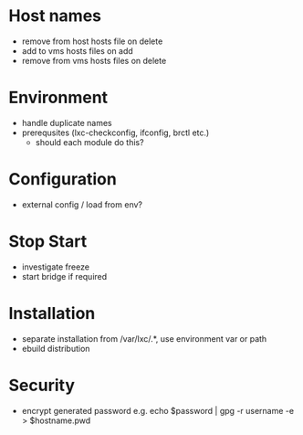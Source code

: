 # Host names
* remove from host hosts file on delete
* add to vms hosts files on add
* remove from vms hosts files on delete

# Environment
* handle duplicate names
* prerequsites (lxc-checkconfig, ifconfig, brctl etc.)
  * should each module do this?

# Configuration
* external config / load from env?

# Stop Start
* investigate freeze
* start bridge if required

# Installation
* separate installation from /var/lxc/.*, use environment var or path
* ebuild distribution

# Security
* encrypt generated password e.g. echo $password | gpg -r username -e > $hostname.pwd


